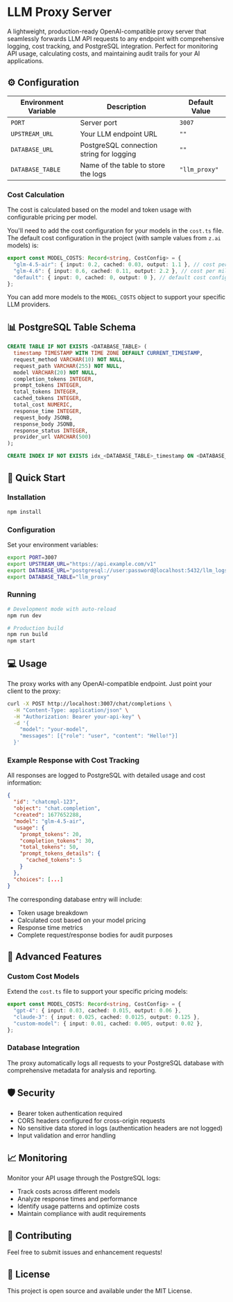 # LLM Proxy Server

A lightweight, production-ready OpenAI-compatible proxy server that seamlessly forwards LLM API requests to any endpoint with comprehensive logging, cost tracking, and PostgreSQL integration. Perfect for monitoring API usage, calculating costs, and maintaining audit trails for your AI applications.

## ⚙️ Configuration

| Environment Variable | Description | Default Value |
|----------------------|-------------|-----------------|
| `PORT` | Server port | `3007` |
| `UPSTREAM_URL` | Your LLM endpoint URL | `""` |
| `DATABASE_URL` | PostgreSQL connection string for logging | `""` |
| `DATABASE_TABLE` | Name of the table to store the logs | `"llm_proxy"` |

### Cost Calculation

The cost is calculated based on the model and token usage with configurable pricing per model.

You'll need to add the cost configuration for your models in the `cost.ts` file. The default cost configuration in the project (with sample values from `z.ai` models) is:

```typescript
export const MODEL_COSTS: Record<string, CostConfig> = {
  "glm-4.5-air": { input: 0.2, cached: 0.03, output: 1.1 }, // cost per million prompt tokens (USD)
  "glm-4.6": { input: 0.6, cached: 0.11, output: 2.2 }, // cost per million cached tokens (USD)
  "default": { input: 0, cached: 0, output: 0 }, // default cost configuration
};
```

You can add more models to the `MODEL_COSTS` object to support your specific LLM providers.

## 📊 PostgreSQL Table Schema

```sql
CREATE TABLE IF NOT EXISTS <DATABASE_TABLE> (
  timestamp TIMESTAMP WITH TIME ZONE DEFAULT CURRENT_TIMESTAMP,
  request_method VARCHAR(10) NOT NULL,
  request_path VARCHAR(255) NOT NULL,
  model VARCHAR(20) NOT NULL,
  completion_tokens INTEGER,
  prompt_tokens INTEGER,
  total_tokens INTEGER,
  cached_tokens INTEGER,
  total_cost NUMERIC,
  response_time INTEGER,
  request_body JSONB,
  response_body JSONB,
  response_status INTEGER,
  provider_url VARCHAR(500)
);

CREATE INDEX IF NOT EXISTS idx_<DATABASE_TABLE>_timestamp ON <DATABASE_TABLE> (timestamp);
```

## 🚀 Quick Start

### Installation

```bash
npm install
```

### Configuration

Set your environment variables:

```bash
export PORT=3007
export UPSTREAM_URL="https://api.example.com/v1"
export DATABASE_URL="postgresql://user:password@localhost:5432/llm_logs"
export DATABASE_TABLE="llm_proxy"
```

### Running

```bash
# Development mode with auto-reload
npm run dev

# Production build
npm run build
npm start
```

## 💻 Usage

The proxy works with any OpenAI-compatible endpoint. Just point your client to the proxy:

```bash
curl -X POST http://localhost:3007/chat/completions \
  -H "Content-Type: application/json" \
  -H "Authorization: Bearer your-api-key" \
  -d '{
    "model": "your-model",
    "messages": [{"role": "user", "content": "Hello!"}]
  }'
```

### Example Response with Cost Tracking

All responses are logged to PostgreSQL with detailed usage and cost information:

```json
{
  "id": "chatcmpl-123",
  "object": "chat.completion",
  "created": 1677652288,
  "model": "glm-4.5-air",
  "usage": {
    "prompt_tokens": 20,
    "completion_tokens": 30,
    "total_tokens": 50,
    "prompt_tokens_details": {
      "cached_tokens": 5
    }
  },
  "choices": [...]
}
```

The corresponding database entry will include:
- Token usage breakdown
- Calculated cost based on your model pricing
- Response time metrics
- Complete request/response bodies for audit purposes

## 🔧 Advanced Features

### Custom Cost Models

Extend the `cost.ts` file to support your specific pricing models:

```typescript
export const MODEL_COSTS: Record<string, CostConfig> = {
  "gpt-4": { input: 0.03, cached: 0.015, output: 0.06 },
  "claude-3": { input: 0.025, cached: 0.0125, output: 0.125 },
  "custom-model": { input: 0.01, cached: 0.005, output: 0.02 },
};
```

### Database Integration

The proxy automatically logs all requests to your PostgreSQL database with comprehensive metadata for analysis and reporting.

## 🛡️ Security

- Bearer token authentication required
- CORS headers configured for cross-origin requests
- No sensitive data stored in logs (authentication headers are not logged)
- Input validation and error handling

## 📈 Monitoring

Monitor your API usage through the PostgreSQL logs:
- Track costs across different models
- Analyze response times and performance
- Identify usage patterns and optimize costs
- Maintain compliance with audit requirements

## 🤝 Contributing

Feel free to submit issues and enhancement requests!

## 📄 License

This project is open source and available under the MIT License.
